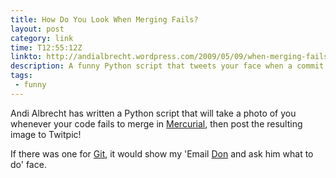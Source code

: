 ```yaml
---
title: How Do You Look When Merging Fails?
layout: post
category: link
time: T12:55:12Z
linkto: http://andialbrecht.wordpress.com/2009/05/09/when-merging-fails/
description: A funny Python script that tweets your face when a commit fails!
tags:
 - funny
---
```


Andi Albrecht has written a Python script that will take a photo of you whenever your code fails to merge in [Mercurial][1], then post the resulting image to Twitpic!

If there was one for [Git][2], it would show my 'Email [Don][3] and ask him what to do' face.

[1]:http://mercurial.selenic.com/
[2]:http://git-scm.com/
[3]:http://blog.availableimagination.com/